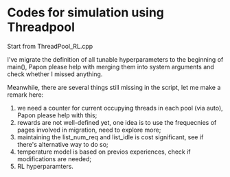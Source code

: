 # Codes for simulation using Threadpool

Start from ThreadPool_RL.cpp 

I've migrate the definition of all tunable hyperparameters to the beginning of main(), Papon please help with merging them into system arguments and check whether I missed anything.

Meanwhile, there are several things still missing in the script, let me make a remark here:
1. we need a counter for current occupying threads in each pool (via auto), Papon please help with this;
2. rewards are not well-defined yet, one idea is to use the frequecnies of pages involved in migration, need to explore more;
3. maintaining the list_num_req and list_idle is cost significant, see if there's alternative way to do so;
4. temperature model is based on previos experiences, check if modifications are needed;
5. RL hyperparamters.